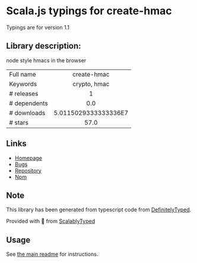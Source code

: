 
# Scala.js typings for create-hmac

Typings are for version 1.1

## Library description:
node style hmacs in the browser

|                    |                 |
| ------------------ | :-------------: |
| Full name          | create-hmac |
| Keywords           | crypto, hmac |
| # releases         | 1 |
| # dependents       | 0.0 |
| # downloads        | 5.0115029333333336E7 |
| # stars            | 57.0 |

## Links
- [Homepage](https://github.com/crypto-browserify/createHmac)
- [Bugs](https://github.com/crypto-browserify/createHmac/issues)
- [Repository](https://github.com/crypto-browserify/createHmac)
- [Npm](https://www.npmjs.com/package/create-hmac)
    


## Note
This library has been generated from typescript code from [DefinitelyTyped](https://definitelytyped.org).

Provided with :purple_heart: from [ScalablyTyped](https://github.com/oyvindberg/ScalablyTyped)

## Usage
See [the main readme](../../readme.md) for instructions.


